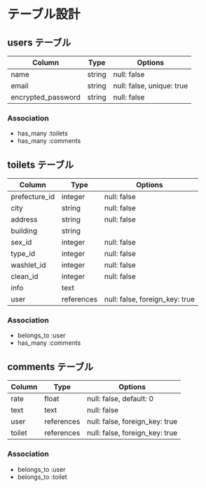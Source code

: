 # テーブル設計

## users テーブル

| Column             | Type    | Options                   |
| ------------------ | ------- | ------------------------- |
| name               | string  | null: false               |
| email              | string  | null: false, unique: true |
| encrypted_password | string  | null: false               |

### Association
- has_many :toilets
- has_many :comments


## toilets テーブル

| Column        | Type       | Options                        |
| ------------- | ---------- | ------------------------------ |
| prefecture_id | integer    | null: false                    |
| city          | string     | null: false                    |
| address       | string     | null: false                    |
| building      | string     |                                |
| sex_id        | integer    | null: false                    |
| type_id       | integer    | null: false                    |
| washlet_id    | integer    | null: false                    |
| clean_id      | integer    | null: false                    |
| info          | text       |                                |
| user          | references | null: false, foreign_key: true |

### Association
- belongs_to :user
- has_many :comments


## comments テーブル

| Column      | Type       | Options                        |
| ----------- | ---------- | ------------------------------ |
| rate        | float      | null: false, default: 0        |
| text        | text       | null: false                    |
| user        | references | null: false, foreign_key: true |
| toilet      | references | null: false, foreign_key: true |

### Association
- belongs_to :user
- belongs_to :toilet